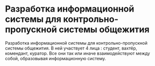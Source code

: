 # Разработка информационной системы для контрольно-пропускной системы общежития
 
Разработка информационной системы для контрольно-пропускной системы общежития.
В ней участвует 4 лица : студент, вахтёр, комендант, куратор.
Все они так или иначе взаимодействуют между собой, образовывая информационную систему.
